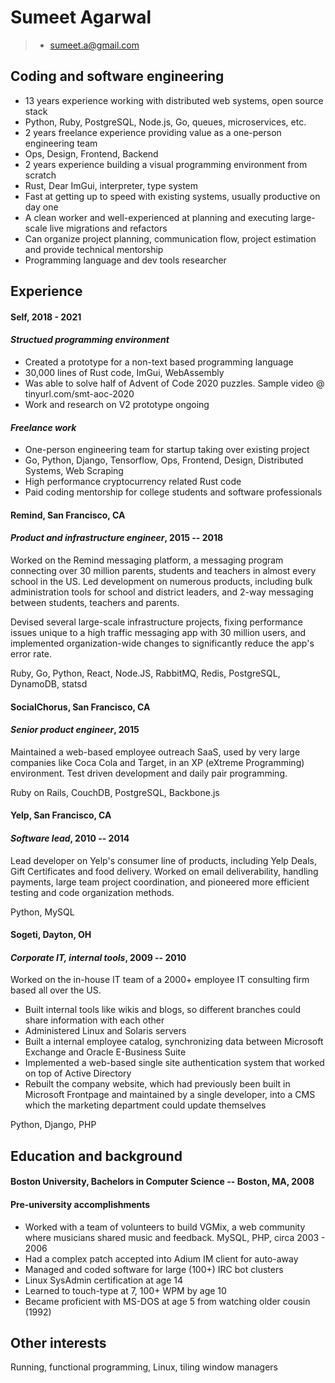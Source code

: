 Sumeet Agarwal
==============
> + sumeet.a@gmail.com

Coding and software engineering
-------------------------------

+ 13 years experience working with distributed web systems, open source stack 
+ Python, Ruby, PostgreSQL, Node.js, Go, queues, microservices, etc.
+ 2 years freelance experience providing value as a one-person engineering team
+ Ops, Design, Frontend, Backend
+ 2 years experience building a visual programming environment from scratch
+ Rust, Dear ImGui, interpreter, type system
+ Fast at getting up to speed with existing systems, usually productive on day one
+ A clean worker and well-experienced at planning and executing large-scale live migrations and refactors
+ Can organize project planning, communication flow, project estimation and provide technical mentorship
+ Programming language and dev tools researcher

Experience
----------
#### **Self**, 2018 - 2021
#### *Structued programming environment*
+ Created a prototype for a non-text based programming language
+ 30,000 lines of Rust code, ImGui, WebAssembly
+ Was able to solve half of Advent of Code 2020 puzzles. Sample video @ tinyurl.com/smt-aoc-2020
+ Work and research on V2 prototype ongoing

#### *Freelance work*
+ One-person engineering team for startup taking over existing project
+ Go, Python, Django, Tensorflow, Ops, Frontend, Design, Distributed Systems, Web Scraping
+ High performance cryptocurrency related Rust code
+ Paid coding mentorship for college students and software professionals

#### **Remind**, San Francisco, CA
#### *Product and infrastructure engineer*, 2015 -- 2018
Worked on the Remind messaging platform, a messaging program connecting over 30
million parents, students and teachers in almost every school in the US. Led
development on numerous products, including bulk administration tools for school
and district leaders, and 2-way messaging between students, teachers and parents.

Devised several large-scale infrastructure projects, fixing performance issues unique
to a high traffic messaging app with 30 million users, and implemented organization-wide
changes to significantly reduce the app's error rate.

Ruby, Go, Python, React, Node.JS, RabbitMQ, Redis, PostgreSQL, DynamoDB, statsd

#### **SocialChorus**, San Francisco, CA
#### *Senior product engineer*, 2015
Maintained a web-based employee outreach SaaS, used by very large companies like Coca
Cola and Target, in an XP (eXtreme Programming) environment. Test driven development
and daily pair programming.

Ruby on Rails, CouchDB, PostgreSQL, Backbone.js

#### **Yelp**, San Francisco, CA
#### *Software lead*, 2010 -- 2014
Lead developer on Yelp's consumer line of products, including Yelp Deals, Gift
Certificates and food delivery. Worked on email deliverability, handling payments,
large team project coordination, and pioneered more efficient testing and code
organization methods.

Python, MySQL

#### **Sogeti**, Dayton, OH
#### *Corporate IT, internal tools*, 2009 -- 2010
Worked on the in-house IT team of a 2000+ employee IT consulting firm based all
over the US.

+ Built internal tools like wikis and blogs, so different branches could
  share information with each other
+ Administered Linux and Solaris servers
+ Built a internal employee catalog, synchronizing data between Microsoft Exchange
  and Oracle E-Business Suite
+ Implemented a web-based single site authentication system that worked on top
  of Active Directory
+ Rebuilt the company website, which had previously been built in Microsoft Frontpage
  and maintained by a single developer, into a CMS which the marketing department could
  update themselves

Python, Django, PHP

Education and background
---------
#### Boston University, Bachelors in Computer Science -- Boston, MA, 2008

#### Pre-university accomplishments
+ Worked with a team of volunteers to build VGMix, a web community where musicians
  shared music and feedback. MySQL, PHP, circa 2003 - 2006
+ Had a complex patch accepted into Adium IM client for auto-away
+ Managed and coded software for large (100+) IRC bot clusters
+ Linux SysAdmin certification at age 14
+ Learned to touch-type at 7, 100+ WPM by age 10
+ Became proficient with MS-DOS at age 5 from watching older cousin (1992)


Other interests
---------------
Running, functional programming, Linux, tiling window managers
